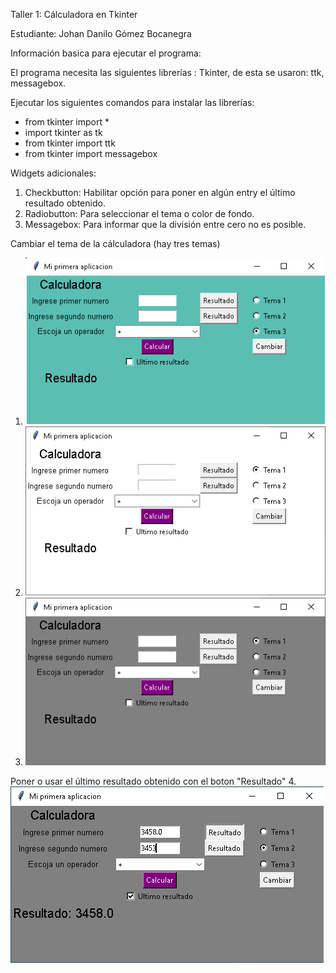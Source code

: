 Taller 1: Cálculadora en Tkinter

Estudiante:
Johan Danilo Gómez Bocanegra

Información basica para ejecutar el programa:

El programa necesita las siguientes librerías : Tkinter, de esta se usaron: ttk, messagebox. 

Ejecutar los siguientes comandos para instalar las librerías:

  - from tkinter import *
  - import tkinter as tk
  - from tkinter import ttk
  - from tkinter import messagebox

Widgets adicionales:
  1. Checkbutton: Habilitar opción para poner en algún entry el último resultado obtenido.
  2. Radiobutton: Para seleccionar el tema o color de fondo.
  3. Messagebox: Para informar que la división entre cero no es posible.

Cambiar el tema de la cálculadora (hay tres temas)
  1. ![alt tag](https://github.com/jgomezbo/Proyecto-Calculadora/blob/main/imagenes/Fondo%20azul.png)
  2. ![alt tag](https://github.com/jgomezbo/Proyecto-Calculadora/blob/main/imagenes/Fondo%20blanco.png)
  3. ![alt tag](https://github.com/jgomezbo/Proyecto-Calculadora/blob/main/imagenes/Fondo%20gris.png)
  
Poner o usar el último resultado obtenido con el boton "Resultado"
  4. ![alt tag](https://github.com/jgomezbo/Proyecto-Calculadora/blob/main/imagenes/Ultimo%20resultado.png)

  


